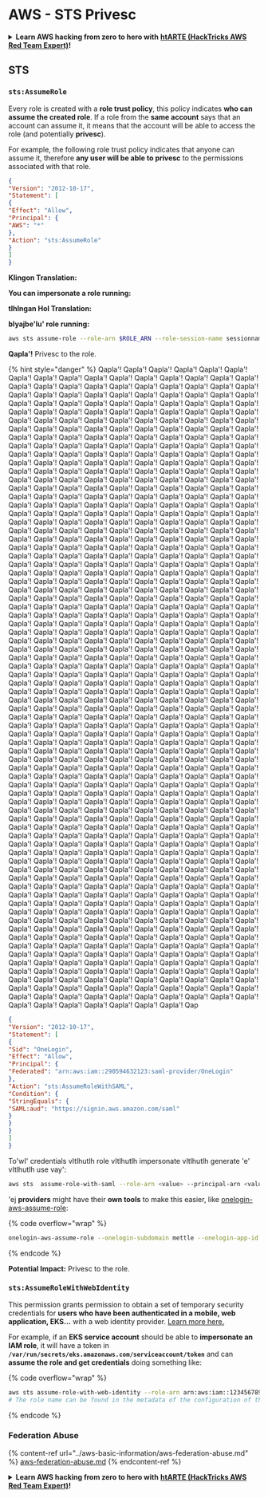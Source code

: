 # AWS - STS Privesc

<details>

<summary><strong>Learn AWS hacking from zero to hero with</strong> <a href="https://training.hacktricks.xyz/courses/arte"><strong>htARTE (HackTricks AWS Red Team Expert)</strong></a><strong>!</strong></summary>

Other ways to support HackTricks:

* If you want to see your **company advertised in HackTricks** or **download HackTricks in PDF** Check the [**SUBSCRIPTION PLANS**](https://github.com/sponsors/carlospolop)!
* Get the [**official PEASS & HackTricks swag**](https://peass.creator-spring.com)
* Discover [**The PEASS Family**](https://opensea.io/collection/the-peass-family), our collection of exclusive [**NFTs**](https://opensea.io/collection/the-peass-family)
* **Join the** 💬 [**Discord group**](https://discord.gg/hRep4RUj7f) or the [**telegram group**](https://t.me/peass) or **follow** us on **Twitter** 🐦 [**@hacktricks_live**](https://twitter.com/hacktricks_live)**.**
* **Share your hacking tricks by submitting PRs to the** [**HackTricks**](https://github.com/carlospolop/hacktricks) and [**HackTricks Cloud**](https://github.com/carlospolop/hacktricks-cloud) github repos.

</details>

## STS

### `sts:AssumeRole`

Every role is created with a **role trust policy**, this policy indicates **who can assume the created role**. If a role from the **same account** says that an account can assume it, it means that the account will be able to access the role (and potentially **privesc**).

For example, the following role trust policy indicates that anyone can assume it, therefore **any user will be able to privesc** to the permissions associated with that role.
```json
{
"Version": "2012-10-17",
"Statement": [
{
"Effect": "Allow",
"Principal": {
"AWS": "*"
},
"Action": "sts:AssumeRole"
}
]
}
```
**Klingon Translation:**

**You can impersonate a role running:**

**tlhIngan Hol Translation:**

**bIyajbe'lu' role running:**
```bash
aws sts assume-role --role-arn $ROLE_ARN --role-session-name sessionname
```
**Qapla'!** Privesc to the role.

{% hint style="danger" %}
Qapla'! Qapla'! Qapla'! Qapla'! Qapla'! Qapla'! Qapla'! Qapla'! Qapla'! Qapla'! Qapla'! Qapla'! Qapla'! Qapla'! Qapla'! Qapla'! Qapla'! Qapla'! Qapla'! Qapla'! Qapla'! Qapla'! Qapla'! Qapla'! Qapla'! Qapla'! Qapla'! Qapla'! Qapla'! Qapla'! Qapla'! Qapla'! Qapla'! Qapla'! Qapla'! Qapla'! Qapla'! Qapla'! Qapla'! Qapla'! Qapla'! Qapla'! Qapla'! Qapla'! Qapla'! Qapla'! Qapla'! Qapla'! Qapla'! Qapla'! Qapla'! Qapla'! Qapla'! Qapla'! Qapla'! Qapla'! Qapla'! Qapla'! Qapla'! Qapla'! Qapla'! Qapla'! Qapla'! Qapla'! Qapla'! Qapla'! Qapla'! Qapla'! Qapla'! Qapla'! Qapla'! Qapla'! Qapla'! Qapla'! Qapla'! Qapla'! Qapla'! Qapla'! Qapla'! Qapla'! Qapla'! Qapla'! Qapla'! Qapla'! Qapla'! Qapla'! Qapla'! Qapla'! Qapla'! Qapla'! Qapla'! Qapla'! Qapla'! Qapla'! Qapla'! Qapla'! Qapla'! Qapla'! Qapla'! Qapla'! Qapla'! Qapla'! Qapla'! Qapla'! Qapla'! Qapla'! Qapla'! Qapla'! Qapla'! Qapla'! Qapla'! Qapla'! Qapla'! Qapla'! Qapla'! Qapla'! Qapla'! Qapla'! Qapla'! Qapla'! Qapla'! Qapla'! Qapla'! Qapla'! Qapla'! Qapla'! Qapla'! Qapla'! Qapla'! Qapla'! Qapla'! Qapla'! Qapla'! Qapla'! Qapla'! Qapla'! Qapla'! Qapla'! Qapla'! Qapla'! Qapla'! Qapla'! Qapla'! Qapla'! Qapla'! Qapla'! Qapla'! Qapla'! Qapla'! Qapla'! Qapla'! Qapla'! Qapla'! Qapla'! Qapla'! Qapla'! Qapla'! Qapla'! Qapla'! Qapla'! Qapla'! Qapla'! Qapla'! Qapla'! Qapla'! Qapla'! Qapla'! Qapla'! Qapla'! Qapla'! Qapla'! Qapla'! Qapla'! Qapla'! Qapla'! Qapla'! Qapla'! Qapla'! Qapla'! Qapla'! Qapla'! Qapla'! Qapla'! Qapla'! Qapla'! Qapla'! Qapla'! Qapla'! Qapla'! Qapla'! Qapla'! Qapla'! Qapla'! Qapla'! Qapla'! Qapla'! Qapla'! Qapla'! Qapla'! Qapla'! Qapla'! Qapla'! Qapla'! Qapla'! Qapla'! Qapla'! Qapla'! Qapla'! Qapla'! Qapla'! Qapla'! Qapla'! Qapla'! Qapla'! Qapla'! Qapla'! Qapla'! Qapla'! Qapla'! Qapla'! Qapla'! Qapla'! Qapla'! Qapla'! Qapla'! Qapla'! Qapla'! Qapla'! Qapla'! Qapla'! Qapla'! Qapla'! Qapla'! Qapla'! Qapla'! Qapla'! Qapla'! Qapla'! Qapla'! Qapla'! Qapla'! Qapla'! Qapla'! Qapla'! Qapla'! Qapla'! Qapla'! Qapla'! Qapla'! Qapla'! Qapla'! Qapla'! Qapla'! Qapla'! Qapla'! Qapla'! Qapla'! Qapla'! Qapla'! Qapla'! Qapla'! Qapla'! Qapla'! Qapla'! Qapla'! Qapla'! Qapla'! Qapla'! Qapla'! Qapla'! Qapla'! Qapla'! Qapla'! Qapla'! Qapla'! Qapla'! Qapla'! Qapla'! Qapla'! Qapla'! Qapla'! Qapla'! Qapla'! Qapla'! Qapla'! Qapla'! Qapla'! Qapla'! Qapla'! Qapla'! Qapla'! Qapla'! Qapla'! Qapla'! Qapla'! Qapla'! Qapla'! Qapla'! Qapla'! Qapla'! Qapla'! Qapla'! Qapla'! Qapla'! Qapla'! Qapla'! Qapla'! Qapla'! Qapla'! Qapla'! Qapla'! Qapla'! Qapla'! Qapla'! Qapla'! Qapla'! Qapla'! Qapla'! Qapla'! Qapla'! Qapla'! Qapla'! Qapla'! Qapla'! Qapla'! Qapla'! Qapla'! Qapla'! Qapla'! Qapla'! Qapla'! Qapla'! Qapla'! Qapla'! Qapla'! Qapla'! Qapla'! Qapla'! Qapla'! Qapla'! Qapla'! Qapla'! Qapla'! Qapla'! Qapla'! Qapla'! Qapla'! Qapla'! Qapla'! Qapla'! Qapla'! Qapla'! Qapla'! Qapla'! Qapla'! Qapla'! Qapla'! Qapla'! Qapla'! Qapla'! Qapla'! Qapla'! Qapla'! Qapla'! Qapla'! Qapla'! Qapla'! Qapla'! Qapla'! Qapla'! Qapla'! Qapla'! Qapla'! Qapla'! Qapla'! Qapla'! Qapla'! Qapla'! Qapla'! Qapla'! Qapla'! Qapla'! Qapla'! Qapla'! Qapla'! Qapla'! Qapla'! Qapla'! Qapla'! Qapla'! Qapla'! Qapla'! Qapla'! Qapla'! Qapla'! Qapla'! Qapla'! Qapla'! Qapla'! Qapla'! Qapla'! Qapla'! Qapla'! Qapla'! Qapla'! Qapla'! Qapla'! Qapla'! Qapla'! Qapla'! Qapla'! Qapla'! Qapla'! Qapla'! Qapla'! Qapla'! Qapla'! Qapla'! Qapla'! Qapla'! Qapla'! Qapla'! Qapla'! Qapla'! Qapla'! Qapla'! Qapla'! Qapla'! Qapla'! Qapla'! Qapla'! Qapla'! Qapla'! Qapla'! Qapla'! Qapla'! Qapla'! Qapla'! Qapla'! Qapla'! Qapla'! Qapla'! Qapla'! Qapla'! Qapla'! Qapla'! Qapla'! Qapla'! Qapla'! Qapla'! Qapla'! Qapla'! Qapla'! Qapla'! Qapla'! Qapla'! Qapla'! Qapla'! Qapla'! Qapla'! Qapla'! Qapla'! Qapla'! Qapla'! Qapla'! Qapla'! Qapla'! Qapla'! Qapla'! Qapla'! Qapla'! Qapla'! Qapla'! Qapla'! Qapla'! Qapla'! Qapla'! Qapla'! Qapla'! Qapla'! Qapla'! Qapla'! Qapla'! Qapla'! Qapla'! Qapla'! Qapla'! Qapla'! Qapla'! Qapla'! Qapla'! Qapla'! Qapla'! Qapla'! Qapla'! Qapla'! Qapla'! Qapla'! Qapla'! Qapla'! Qapla'! Qapla'! Qapla'! Qapla'! Qapla'! Qapla'! Qapla'! Qapla'! Qapla'! Qapla'! Qapla'! Qapla'! Qapla'! Qapla'! Qapla'! Qapla'! Qapla'! Qapla'! Qapla'! Qapla'! Qapla'! Qapla'! Qapla'! Qapla'! Qapla'! Qapla'! Qapla'! Qapla'! Qapla'! Qapla'! Qapla'! Qapla'! Qapla'! Qapla'! Qapla'! Qapla'! Qapla'! Qapla'! Qapla'! Qapla'! Qapla'! Qapla'! Qapla'! Qapla'! Qapla'! Qapla'! Qapla'! Qapla'! Qapla'! Qapla'! Qapla'! Qapla'! Qapla'! Qapla'! Qapla'! Qapla'! Qapla'! Qapla'! Qapla'! Qapla'! Qapla'! Qapla'! Qapla'! Qapla'! Qapla'! Qapla'! Qapla'! Qapla'! Qapla'! Qapla'! Qapla'! Qapla'! Qapla'! Qapla'! Qapla'! Qapla'! Qapla'! Qapla'! Qapla'! Qapla'! Qapla'! Qapla'! Qapla'! Qapla'! Qapla'! Qapla'! Qapla'! Qapla'! Qapla'! Qapla'! Qapla'! Qapla'! Qapla'! Qapla'! Qapla'! Qapla'! Qapla'! Qapla'! Qapla'! Qapla'! Qapla'! Qapla'! Qapla'! Qapla'! Qapla'! Qapla'! Qapla'! Qapla'! Qapla'! Qapla'! Qapla'! Qapla'! Qapla'! Qapla'! Qapla'! Qapla'! Qapla'! Qapla'! Qapla'! Qapla'! Qapla'! Qapla'! Qapla'! Qapla'! Qapla'! Qapla'! Qapla'! Qapla'! Qapla'! Qapla'! Qapla'! Qapla'! Qapla'! Qapla'! Qapla'! Qapla'! Qapla'! Qapla'! Qapla'! Qapla'! Qapla'! Qapla'! Qapla'! Qapla'! Qapla'! Qapla'! Qapla'! Qapla'! Qapla'! Qapla'! Qapla'! Qapla'! Qapla'! Qapla'! Qapla'! Qapla'! Qapla'! Qapla'! Qapla'! Qapla'! Qapla'! Qapla'! Qapla'! Qapla'! Qapla'! Qapla'! Qapla'! Qapla'! Qapla'! Qapla'! Qapla'! Qapla'! Qapla'! Qapla'! Qapla'! Qapla'! Qapla'! Qapla'! Qapla'! Qapla'! Qapla'! Qapla'! Qapla'! Qapla'! Qapla'! Qapla'! Qapla'! Qapla'! Qapla'! Qapla'! Qapla'! Qapla'! Qapla'! Qapla'! Qapla'! Qapla'! Qapla'! Qapla'! Qapla'! Qapla'! Qapla'! Qapla'! Qapla'! Qapla'! Qapla'! Qapla'! Qapla'! Qapla'! Qapla'! Qapla'! Qapla'! Qapla'! Qapla'! Qapla'! Qapla'! Qapla'! Qapla'! Qapla'! Qapla'! Qapla'! Qapla'! Qapla'! Qapla'! Qapla'! Qapla'! Qapla'! Qapla'! Qapla'! Qapla'! Qapla'! Qapla'! Qapla'! Qapla'! Qapla'! Qapla'! Qapla'! Qapla'! Qapla'! Qapla'! Qapla'! Qapla'! Qapla'! Qapla'! Qapla'! Qapla'! Qapla'! Qapla'! Qapla'! Qapla'! Qapla'! Qapla'! Qapla'! Qapla'! Qap
```json
{
"Version": "2012-10-17",
"Statement": [
{
"Sid": "OneLogin",
"Effect": "Allow",
"Principal": {
"Federated": "arn:aws:iam::290594632123:saml-provider/OneLogin"
},
"Action": "sts:AssumeRoleWithSAML",
"Condition": {
"StringEquals": {
"SAML:aud": "https://signin.aws.amazon.com/saml"
}
}
}
]
}
```
To'wI' credentials vItlhutlh role vItlhutlh impersonate vItlhutlh generate 'e' vItlhutlh use vay':
```bash
aws sts  assume-role-with-saml --role-arn <value> --principal-arn <value>
```
'ej **providers** might have their **own tools** to make this easier, like [onelogin-aws-assume-role](https://github.com/onelogin/onelogin-python-aws-assume-role):

{% code overflow="wrap" %}
```bash
onelogin-aws-assume-role --onelogin-subdomain mettle --onelogin-app-id 283740 --aws-region eu-west-1 -z 3600
```
{% endcode %}

**Potential Impact:** Privesc to the role.

### `sts:AssumeRoleWithWebIdentity`

This permission grants permission to obtain a set of temporary security credentials for **users who have been authenticated in a mobile, web application, EKS...** with a web identity provider. [Learn more here.](https://docs.aws.amazon.com/STS/latest/APIReference/API\_AssumeRoleWithWebIdentity.html)

For example, if an **EKS service account** should be able to **impersonate an IAM role**, it will have a token in **`/var/run/secrets/eks.amazonaws.com/serviceaccount/token`** and can **assume the role and get credentials** doing something like:

{% code overflow="wrap" %}
```bash
aws sts assume-role-with-web-identity --role-arn arn:aws:iam::123456789098:role/<role_name> --role-session-name something --web-identity-token file:///var/run/secrets/eks.amazonaws.com/serviceaccount/token
# The role name can be found in the metadata of the configuration of the pod
```
{% endcode %}

### Federation Abuse

{% content-ref url="../aws-basic-information/aws-federation-abuse.md" %}
[aws-federation-abuse.md](../aws-basic-information/aws-federation-abuse.md)
{% endcontent-ref %}

<details>

<summary><strong>Learn AWS hacking from zero to hero with</strong> <a href="https://training.hacktricks.xyz/courses/arte"><strong>htARTE (HackTricks AWS Red Team Expert)</strong></a><strong>!</strong></summary>

Other ways to support HackTricks:

* If you want to see your **company advertised in HackTricks** or **download HackTricks in PDF** Check the [**SUBSCRIPTION PLANS**](https://github.com/sponsors/carlospolop)!
* Get the [**official PEASS & HackTricks swag**](https://peass.creator-spring.com)
* Discover [**The PEASS Family**](https://opensea.io/collection/the-peass-family), our collection of exclusive [**NFTs**](https://opensea.io/collection/the-peass-family)
* **Join the** 💬 [**Discord group**](https://discord.gg/hRep4RUj7f) or the [**telegram group**](https://t.me/peass) or **follow** us on **Twitter** 🐦 [**@hacktricks_live**](https://twitter.com/hacktricks_live)**.**
* **Share your hacking tricks by submitting PRs to the** [**HackTricks**](https://github.com/carlospolop/hacktricks) and [**HackTricks Cloud**](https://github.com/carlospolop/hacktricks-cloud) github repos.

</details>
